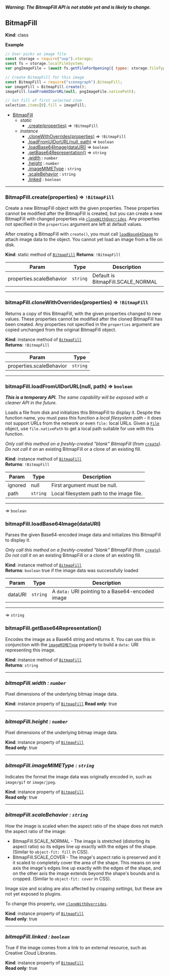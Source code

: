 #### _**Warning:** The BitmapFill API is not stable yet and is likely to change._

<a name="BitmapFill"></a>

## BitmapFill
**Kind**: class 

**Example**
```js
// User picks an image file
const storage = require("uxp").storage;
const fs = storage.localFileSystem;
var pngImageFile = (await fs.getFileForOpening({ types: storage.fileTypes.images }))[0];

// Create BitmapFill for this image
const BitmapFill = require("scenegraph").BitmapFill;
var imageFill = BitmapFill.create();
imageFill.loadFromUIDorURL(null, pngImageFile.nativePath);

// Set fill of first selected item
selection.items[0].fill = imageFill;
```

* [BitmapFill](#BitmapFill)
    * _static_
        * [.create(properties)](#BitmapFill.create) ⇒ <code>!BitmapFill</code>
    * _instance_
        * [.cloneWithOverrides(properties)](#BitmapFill+cloneWithOverrides) ⇒ <code>!BitmapFill</code>
        * [.loadFromUIDorURL(null, path)](#BitmapFill+loadFromUIDorURL) ⇒ <code>boolean</code>
        * [.loadBase64Image(dataURI)](#BitmapFill+loadBase64Image) ⇒ <code>boolean</code>
        * [.getBase64Representation()](#BitmapFill+getBase64Representation) ⇒ <code>string</code>
        * [.width](#BitmapFill+width) : <code>number</code>
        * [.height](#BitmapFill+height) : <code>number</code>
        * [.imageMIMEType](#BitmapFill+imageMIMEType) : <code>string</code>
        * [.scaleBehavior](#BitmapFill+scaleBehavior) : <code>string</code>
        * [.linked](#BitmapFill+linked) : <code>boolean</code>


* * *

<a name="BitmapFill.create"></a>

### BitmapFill.create(properties) ⇒ <code>!BitmapFill</code>
Create a new BitmapFill object with the given properties. These properties cannot be modified after the BitmapFill is created, but you can create a new BitmapFill with
changed properties via [<code>cloneWithOverrides</code>](#BitmapFill+cloneWithOverrides). Any properties not specified in the <code>properties</code> argument are left
at default values.

After creating a BitmapFill with <code>create()</code>, you must call [<code>loadBase64Image</code>](#BitmapFill+loadBase64Image) to attach image data to the object.
You cannot yet load an image from a file on disk.

**Kind**: static method of [<code>BitmapFill</code>](#BitmapFill)
**Returns**: <code>!BitmapFill</code>

| Param | Type | Description |
| --- | --- | --- |
| properties.scaleBehavior | <code>string</code> | Default is BitmapFill.SCALE_NORMAL |


* * *

<a name="BitmapFill+cloneWithOverrides"></a>

### bitmapFill.cloneWithOverrides(properties) ⇒ <code>!BitmapFill</code>
Returns a copy of this BitmapFill, with the given properties changed to new values. These properties cannot be modified after the cloned BitmapFill has been created.
Any properties not specified in the <code>properties</code> argument are copied unchanged from the original BitmapFill object.

**Kind**: instance method of [<code>BitmapFill</code>](#BitmapFill)  
**Returns**: <code>!BitmapFill</code>

| Param | Type |
| --- | --- |
| properties.scaleBehavior | <code>string</code> |


* * *

<a name="BitmapFill+loadFromUIDorURL"></a>

### bitmapFill.loadFromUIDorURL(null, path) ⇒ <code>boolean</code>
_**This is a temporary API.** The same capability will be exposed with a cleaner API in the future._

Loads a file from disk and initializes this BitmapFill to display it. Despite the function name, you must pass this function a _local filesystem path_ - it does not
support URLs from the network or even `file:` local URLs. Given a [<code>File</code>](./uxp/module/storage.md#file) object, use `file.nativePath` to get a local path
suitable for use with this function.

_Only call this method on a freshly-created "blank" BitmapFill_ (from [<code>create</code>](#BitmapFill.create)). _Do not call it_ on an existing BitmapFill or a clone of an existing fill.

**Kind**: instance method of [<code>BitmapFill</code>](#BitmapFill)  
**Returns**: <code>!BitmapFill</code>

| Param | Type | Description |
| --- | --- | --- |
| ignored | null | First argument must be null. |
| path | <code>string</code> | Local filesystem path to the image file. |


* * *

<a name="BitmapFill+loadBase64Image"></a> ⇒ <code>boolean</code>

### bitmapFill.loadBase64Image(dataURI)
Parses the given Base64-encoded image data and initializes this BitmapFill to display it.

_Only call this method on a freshly-created "blank" BitmapFill_ (from [<code>create</code>](#BitmapFill.create)). _Do not call it_ on an existing BitmapFill or a clone of an existing fill.

**Kind**: instance method of [<code>BitmapFill</code>](#BitmapFill)  
**Returns**: <code>boolean</code> true if the image data was successfully loaded

| Param | Type | Description |
| --- | --- | --- |
| dataURI | <code>string</code> | A `data:` URI pointing to a Base64-encoded image |


* * *

<a name="BitmapFill+getBase64Representation"></a> ⇒ <code>string</code>

### bitmapFill.getBase64Representation()
Encodes the image as a Base64 string and returns it. You can use this in conjunction with the [<code>imageMIMEType</code>](#BitmapFill+imageMIMEType) property to build a
`data:` URI representing this image.

**Kind**: instance method of [<code>BitmapFill</code>](#BitmapFill)  
**Returns**: <code>string</code>


* * *

<a name="BitmapFill+width"></a>

### *bitmapFill.width : <code>number</code>*
Pixel dimensions of the underlying bitmap image data.

**Kind**: instance property of [<code>BitmapFill</code>](#BitmapFill)
**Read only**: true  


* * *

<a name="BitmapFill+height"></a>

### *bitmapFill.height : <code>number</code>*
Pixel dimensions of the underlying bitmap image data.

**Kind**: instance property of [<code>BitmapFill</code>](#BitmapFill)  
**Read only**: true  


* * *

<a name="BitmapFill+imageMIMEType"></a>

### *bitmapFill.imageMIMEType : <code>string</code>*
Indicates the format the image data was originally encoded in, such as `image/gif` or `image/jpeg`.

**Kind**: instance property of [<code>BitmapFill</code>](#BitmapFill)  
**Read only**: true  


* * *

<a name="BitmapFill+scaleBehavior"></a>

### *bitmapFill.scaleBehavior : <code>string</code>*
How the image is scaled when the aspect ratio of the shape does not match the aspect ratio of the image:
- BitmapFill.SCALE_NORMAL - The image is stretched (distorting its aspect ratio) so its edges line up exactly with the edges of the shape. (Similar to
  <code>object-fit: fill</code> in CSS).
- BitmapFill.SCALE_COVER - The image's aspect ratio is preserved and it it scaled to completely cover the area of the shape. This means on one axis the image's edges
  line up exactly with the edges of the shape, and on the other axis the image extends beyond the shape's bounds and is cropped. (Similar to <code>object-fit: cover</code>
  in CSS).

Image size and scaling are also affected by _cropping settings_, but these are not yet exposed to plugins.

To change this property, use [<code>cloneWithOverrides</code>](#BitmapFill+cloneWithOverrides).

**Kind**: instance property of [<code>BitmapFill</code>](#BitmapFill)  
**Read only**: true  


* * *

<a name="BitmapFill+linked"></a>

### *bitmapFill.linked : <code>boolean</code>*
True if the image comes from a link to an external resource, such as Creative Cloud Libraries.

**Kind**: instance property of [<code>BitmapFill</code>](#BitmapFill)  
**Read only**: true  

